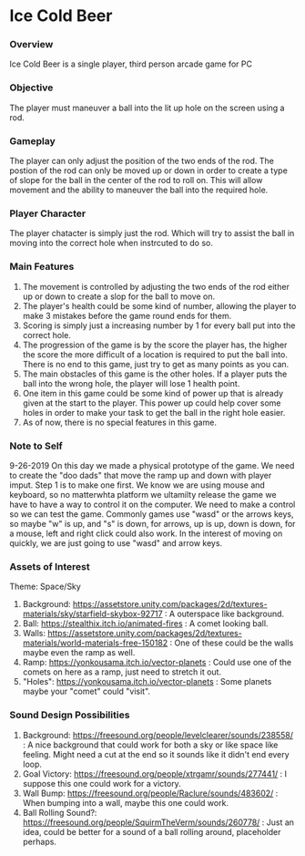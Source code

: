 # Ice Cold Beer

### Overview 
Ice Cold Beer is a single player, third person arcade game for PC

### Objective 
The player must maneuver a ball into the lit up hole on the screen using a rod.

### Gameplay
The player can only adjust the position of the two ends of the rod. The postion of the rod can only be moved up or down in order to create a type of slope for the ball in the center of the rod to roll on. This will allow movement and the ability to maneuver the ball into the required hole.

### Player Character 
The player chatacter is simply just the rod. Which will try to assist the ball in moving into the correct hole when instrcuted to do so.

### Main Features 
1. The movement is controlled by adjusting the two ends of the rod either up or down to create a slop for the ball to move on.
2. The player's health could be some kind of number, allowing the player to make 3 mistakes before the game round ends for them.
3. Scoring is simply just a increasing number by 1 for every ball put into the correct hole.
4. The progression of the game is by the score the player has, the higher the score the more difficult of a location is required to put the ball into. There is no end to this game, just try to get as many points as you can.
5. The main obstacles of this game is the other holes. If a player puts the ball into the wrong hole, the player will lose 1 health point.
6. One item in this game could be some kind of power up that is already given at the start to the player. This power up could help cover some holes in order to make your task to get the ball in the right hole easier.
7. As of now, there is no special features in this game.

### Note to Self
9-26-2019
On this day we made a physical prototype of the game. We need to create the "doo dads" that move the ramp up and down with player imput. Step 1 is to make one first. We know we are using mouse and keyboard, so no matterwhta platform we ultamilty release the game we have to have a way to control it on the computer. We need to make a control so we can test the game.
Commonly games use "wasd" or the arrows keys, so maybe "w" is up, and "s" is down, for arrows, up is up, down is down, for a mouse, left and right click could also work. 
In the interest of moving on quickly, we are just going to use "wasd" and arrow keys.

### Assets of Interest
Theme: Space/Sky
1. Background: https://assetstore.unity.com/packages/2d/textures-materials/sky/starfield-skybox-92717 : A outerspace like background.
2. Ball: https://stealthix.itch.io/animated-fires : A comet looking ball.
3. Walls: https://assetstore.unity.com/packages/2d/textures-materials/world-materials-free-150182 : One of these could be the walls maybe even the ramp as well.
4. Ramp: https://yonkousama.itch.io/vector-planets : Could use one of the comets on here as a ramp, just need to stretch it out.
5. "Holes": https://yonkousama.itch.io/vector-planets : Some planets maybe your "comet" could "visit".

### Sound Design Possibilities
1. Background: https://freesound.org/people/levelclearer/sounds/238558/ : A nice background that could work for both a sky or like space like feeling. Might need a cut at the end so it sounds like it didn't end every loop.
2. Goal Victory: https://freesound.org/people/xtrgamr/sounds/277441/ : I suppose this one could work for a victory.
3. Wall Bump: https://freesound.org/people/Raclure/sounds/483602/ : When bumping into a wall, maybe this one could work.
4. Ball Rolling Sound?: https://freesound.org/people/SquirmTheVerm/sounds/260778/ : Just an idea, could be better for a sound of a ball rolling around, placeholder perhaps.
